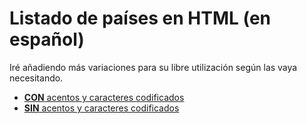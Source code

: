 # Listado de países en HTML (en español)
Iré añadiendo más variaciones para su libre utilización según las vaya necesitando.

- [**CON** acentos y caracteres codificados](https://github.com/eenda/listado-paises-html/blob/main/con-htmlentities.html)
- [**SIN** acentos y caracteres codificados](https://github.com/eenda/listado-paises-html/blob/main/sin-htmlentities.html)

